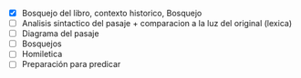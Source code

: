 - [x] Bosquejo del libro, contexto historico, Bosquejo
- [ ] Analisis sintactico del pasaje + comparacion a la luz del original (lexica)
- [ ] Diagrama del pasaje
- [ ] Bosquejos
- [ ] Homiletica
- [ ] Preparación para predicar

